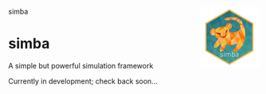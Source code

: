 simba <img src='man/figures/logo.png' align="right" height="120" />

# simba
 A simple but powerful simulation framework

Currently in development; check back soon...
